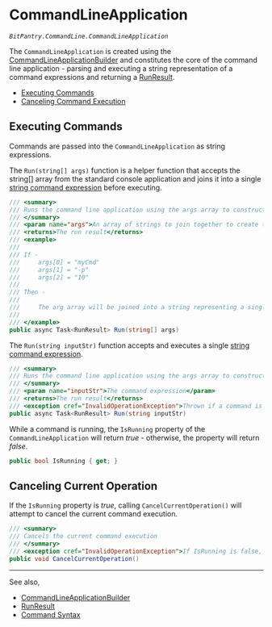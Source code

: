 # CommandLineApplication
*```BitPantry.CommandLine.CommandLineApplication```*

The ```CommandLineApplication``` is created using the [CommandLineApplicationBuilder](CommandLineApplicationBuilder.md) and constitutes the core of the command line application - parsing and executing a string representation of a command expressions and returning a [RunResult](RunResult.md).

- [Executing Commands](#executing-commands)
- [Canceling Command Execution](#canceling-current-operation)

## Executing Commands
Commands are passed into the ```CommandLineApplication``` as string expressions.

The ```Run(string[] args)``` function is a helper function that accepts the string[] array from the standard console application and joins it into a single [string command expression](CommandSyntax.md) before executing.

```cs
/// <summary>
/// Runs the command line application using the args array to construct the command expression
/// </summary>
/// <param name="args">An array of strings to join together to create the command expression</param>
/// <returns>The run result</returns>
/// <example>
/// 
/// If -
///     args[0] = "myCmd"
///     args[1] = "-p"
///     args[2] = "10"
///     
/// Then -
/// 
///     The arg array will be joined into a string representing a single command expression and executed - "myCmd -p 10"
/// 
/// </example>
public async Task<RunResult> Run(string[] args)
```
The ```Run(string inputStr)``` function accepts and executes a single [string command expression](CommandSyntax.md).

```cs
/// <summary>
/// Runs the command line application using the args array to construct the command expression
/// </summary>
/// <param name="inputStr">The command expression</param>
/// <returns>The run result</returns>
/// <exception cref="InvalidOperationException">Thrown if a command is already running</exception>
public async Task<RunResult> Run(string inputStr)
```

While a command is running, the ```IsRunning``` property of the ```CommandLineApplication``` will return *true* - otherwise, the property will return *false*.

```cs
public bool IsRunning { get; }
```


## Canceling Current Operation
If the ```IsRunning``` property is *true*, calling ```CancelCurrentOperation()``` will attempt to cancel the current command execution.

```cs
/// <summary>
/// Cancels the current command execution
/// </summary>
/// <exception cref="InvalidOperationException">If IsRunning is false, an InvalidOperationException is thrown</exception>
public void CancelCurrentOperation()
```

---
See also,

- [CommandLineApplicationBuilder](CommandLineApplicationBuilder.md)
- [RunResult](RunResult.md)
- [Command Syntax](CommandSyntax.md)
